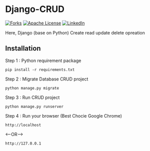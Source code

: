 # Django-CRUD


[![Forks][forks-shield]][forks-url]
[![Apache License][license-shield]][license-url]
[![LinkedIn][linkedin-shield]][linkedin-url]


Here, Django (base on Python) Create read update delete opreation 

## Installation

Step 1 : Python requirement package
``` base
pip install -r requirements.txt
```

Step 2 : Migrate Database CRUD project
``` base
python manage.py migrate
```
Step 3 : Run CRUD project
``` base 
python manage.py runserver
```
Step 4 : Run your browser (Best Chocie Google Chrome)
``` base 
http://localhost
```
<--OR-->
``` base 
http://127.0.0.1
```

<!-- MARKDOWN LINKS & IMAGES -->
<!-- https://www.markdownguide.org/basic-syntax/#reference-style-links -->
[forks-shield]: https://img.shields.io/github/forks/AdityaBhalsod/Django-CRUD.svg?style=flat-square
[forks-url]: https://github.com/AdityaBhalsod/Django-CRUD
[license-shield]: https://img.shields.io/github/license/AdityaBhalsod/Django-CRUD.svg?style=flat-square
[license-url]: https://github.com/AdityaBhalsod/Django-CRUD/blob/master/LICENSE
[linkedin-shield]: https://img.shields.io/badge/-LinkedIn-black.svg?style=flat-square&logo=linkedin&colorB=555
[linkedin-url]: https://linkedin.com/in/aditya-bhalsod-494354152
